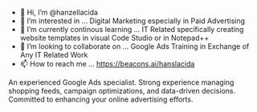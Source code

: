 - 👋 Hi, I’m @hanzellacida
- 👀 I’m interested in ... Digital Marketing especially in Paid Advertising
- 🌱 I’m currently continous learning ... IT Related specifically creating website templates in visual Code Studio or in Notepad++
- 💞️ I’m looking to collaborate on ... Google Ads Training in Exchange of Any IT Related Work
- 📫 How to reach me ... https://beacons.ai/hanslacida

An experienced Google Ads specialist. Strong experience managing shopping feeds, campaign optimizations, and data-driven decisions. Committed to enhancing your online advertising efforts.
